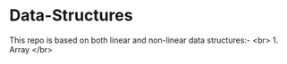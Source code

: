 # Data-Structures
   This repo is based on both linear and non-linear data structures:- &lt;br> 1. Array &lt;/br>
